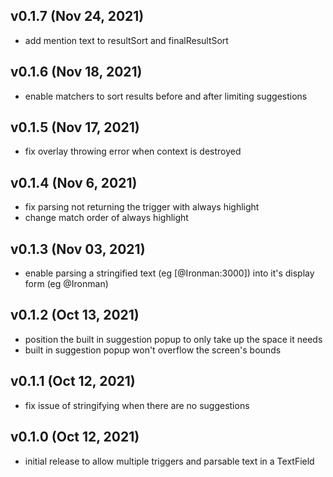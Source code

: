 ## v0.1.7 (Nov 24, 2021)
* add mention text to resultSort and finalResultSort

## v0.1.6 (Nov 18, 2021)
* enable matchers to sort results before and after limiting suggestions

## v0.1.5 (Nov 17, 2021)
* fix overlay throwing error when context is destroyed

## v0.1.4 (Nov 6, 2021)
* fix parsing not returning the trigger with always highlight
* change match order of always highlight

## v0.1.3 (Nov 03, 2021)
* enable parsing a stringified text (eg [@Ironman:3000]) into it's display form (eg @Ironman)

## v0.1.2 (Oct 13, 2021)
* position the built in suggestion popup to only take up the space it needs
* built in suggestion popup won't overflow the screen's bounds

## v0.1.1 (Oct 12, 2021)
* fix issue of stringifying when there are no suggestions

## v0.1.0 (Oct 12, 2021)
* initial release to allow multiple triggers and parsable text in a TextField 
